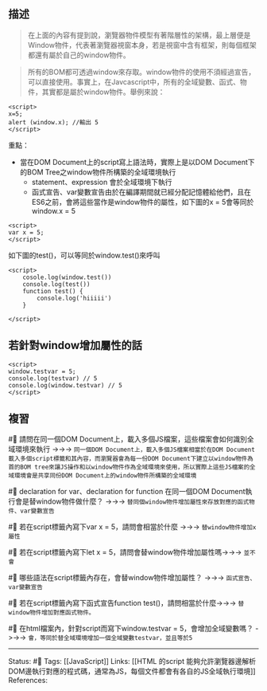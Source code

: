 

## 描述

> 在上面的內容有提到說，瀏覽器物件模型有著階層性的架構，最上層便是Window物件，代表著瀏覽器視窗本身，若是視窗中含有框架，則每個框架都還有屬於自己的window物件。

> 所有的BOM都可透過window來存取。window物件的使用不須經過宣告，可以直接使用。事實上，在Javcascript中，所有的全域變數、函式、物件，其實都是屬於window物件。舉例來說：

```
<script>
x=5;
alert (window.x); //輸出 5
</script>
```

重點：
- 當在DOM Document上的script寫上語法時，實際上是以DOM Document下的BOM Tree之window物件所構築的全域環境執行
	- statement、expression 會於全域環境下執行
	- 函式宣告、var變數宣告由於在編譯期間就已經分配記憶體給他們，且在ES6之前，會將這些當作是window物件的屬性，如下圖的x = 5會等同於window.x = 5 
```
<script>
var x = 5;
</script>
```
  如下圖的test()，可以等同於window.test()來呼叫
```
<script>
	cosole.log(window.test())
	console.log(test())
	function test() {
		console.log('hiiiii')
	}
	
</script>
```

## 若針對window增加屬性的話

```
<script>
window.testvar = 5;
console.log(testvar) // 5
console.log(window.testvar) // 5
</script>
```


## 複習
#🧠 請問在同一個DOM Document上，載入多個JS檔案，這些檔案會如何識別全域環境來執行 ->->-> `同一個DOM Document上，載入多個JS檔案相當於在DOM Document載入多個script標籤和其內容，而瀏覽器會為每一份DOM Document下建立以window物件為首的BOM tree來讓JS操作和以window物件作為全域環境來使用，所以實際上這些JS檔案的全域環境會是共享同份DOM Document上的window物件所構築的全域環境`
<!--SR:!2022-10-06,45,250-->

#🧠 declaration for var、declaration for function 在同一個DOM Document執行會是替window物件做什麼？ ->->-> `替同個window物件增加屬性來存放對應的函式物件、var變數宣告`
<!--SR:!2022-09-16,28,250-->

#🧠 若在script標籤內寫下var x = 5，請問會相當於什麼 ->->-> `替window物件增加x屬性`
<!--SR:!2022-09-03,28,250-->

#🧠 若在script標籤內寫下let x = 5，請問會替window物件增加屬性嗎->->-> `並不會`
<!--SR:!2022-10-14,52,250-->

#🧠 哪些語法在script標籤內存在，會替window物件增加屬性？ ->->-> `函式宣告、var變數宣告`
<!--SR:!2022-11-15,73,250-->

#🧠  若在script標籤內寫下函式宣告function test()，請問相當於什麼->->-> `替window物件增加對應函式物件。`
<!--SR:!2022-11-13,72,250-->

#🧠 在html檔案內，針對script而寫下window.testvar = 5，會增加全域變數嗎？ ->->-> `會，等同於替全域環境增加一個全域變數testvar，並且等於5`
<!--SR:!2022-10-01,42,250-->

---
Status: #🌱 
Tags: 
[[JavaScript]]
Links:
[[HTML 的script 能夠允許瀏覽器邊解析DOM邊執行對應的程式碼，通常為JS，每個文件都會有各自的JS全域執行環境]]
References:
